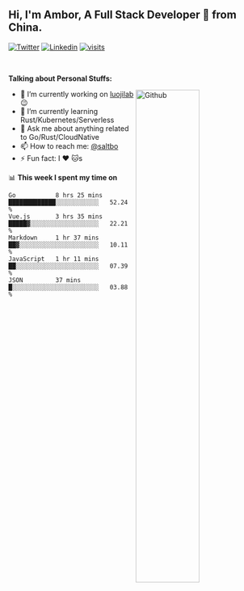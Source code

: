 ## Hi, I'm Ambor, A Full Stack Developer 🚀 from China.

[![Twitter](https://img.shields.io/badge/-saltbo-1ca0f1?style=flat&logo=twitter&logoColor=white)](https://twitter.com/rdsaltbo)
[![Linkedin](https://img.shields.io/badge/-saltbo-blue?style=flat&logo=Linkedin&logoColor=white)](https://www.linkedin.com/in/saltbo/)
[![visits](https://visitor.vercel.app/page/saltbo?color=light-green)](https://github.com/saltbo/)

&nbsp;

**Talking about Personal Stuffs:**
<!-- Any image aligned to the right. Beware the width -->
<img width="50%" align="right" alt="Github" src="https://raw.githubusercontent.com/saltbo/saltbo/master/images/git-header.svg" />

- 🔭 I’m currently working on [luojilab](https://github.com/luojilab) :wink:
- 🌱 I’m currently learning Rust/Kubernetes/Serverless
- 💬 Ask me about anything related to Go/Rust/CloudNative
- 📫 How to reach me: [@saltbo](https://twitter.com/saltbobx)
- ⚡ Fun fact: I :heart: :cat:s


📊 **This week I spent my time on**
<!--START_SECTION:waka-->
```text
Go           8 hrs 25 mins   █████████████░░░░░░░░░░░░   52.24 % 
Vue.js       3 hrs 35 mins   █████▓░░░░░░░░░░░░░░░░░░░   22.21 % 
Markdown     1 hr 37 mins    ██▓░░░░░░░░░░░░░░░░░░░░░░   10.11 % 
JavaScript   1 hr 11 mins    ██░░░░░░░░░░░░░░░░░░░░░░░   07.39 % 
JSON         37 mins         █░░░░░░░░░░░░░░░░░░░░░░░░   03.88 % 
```
<!--END_SECTION:waka-->
